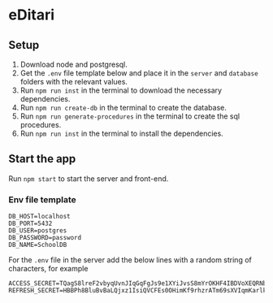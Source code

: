# eDitari

## Setup
1. Download node and postgresql.
2. Get the `.env` file template below and place it in the `server` and `database` folders with the relevant values.
3. Run `npm run inst` in the terminal to download the necessary dependencies.
4. Run `npm run create-db` in the terminal to create the database.
5. Run `npm run generate-procedures` in the terminal to create the sql procedures.
6. Run `npm run inst` in the terminal to install the dependencies.

## Start the app
Run `npm start` to start the server and front-end.

### Env file template
```
DB_HOST=localhost
DB_PORT=5432
DB_USER=postgres
DB_PASSWORD=password
DB_NAME=SchoolDB
```
For the `.env` file in the server add the below lines with a random string of characters, for example
```
ACCESS_SECRET=TQagS8lreF2vbyqUvnJIqGqFgJs9e1XYiJvsS8mYrOKHF4IBDVoXEQRNb0uLuTLc5x5itjDW8qKaA0AsgKg
REFRESH_SECRET=HBBPh8BluBvBaLQjxz1IsiQVCFEs0OHimKf9rhzrATm69sXVIqmKarlkfrCPZUmi4nmiCCQt41N1q03buSw
```